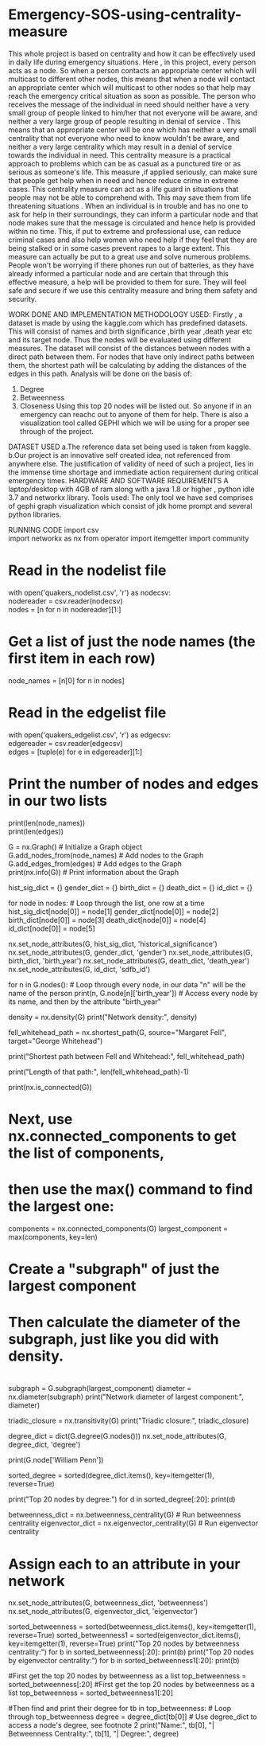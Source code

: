 # Emergency-SOS-using-centrality-measure
This whole project is based on centrality and how it can be effectively used in daily life during emergency situations. Here , in this project,  every person acts as a node. So when a person contacts an appropriate center which will multicast to different other nodes,  this means that when a node will contact an appropriate center which will multicast to other nodes so that help may reach the emergency critical situation as soon as possible. The person who receives the message of the individual in need should neither have a very small group of people linked to him/her that not everyone will be aware,  and neither a very large group of people resulting in denial of service . This means that an appropriate center will be one which has neither a very small centrality that not everyone who need to know wouldn't be aware, and neither a very large centrality which may result in a denial of service towards the individual in need. This centrality measure is a practical approach to problems which can be as casual as a punctured tire or as serious as someone's life. This measure ,if applied seriously, can make sure that people get help when in need and hence reduce crime in extreme cases.
This centrality measure can act as a life guard in situations that people may not be able to comprehend with. This may save them from life threatening situations . When an individual is in trouble and has no one to ask for help in their surroundings,  they can inform a particular node and that node makes sure that the message is circulated and hence help is provided within no time. This, if put to extreme and professional use, can reduce criminal cases and also help women who need help if they feel that they are being stalked or in some cases prevent rapes to a large extent. This measure can actually be put to a great use and solve numerous problems. People won't be worrying if there phones run out of batteries, as they have already informed a particular node and are certain that through this effective measure, a help will  be provided to them for sure. They will feel safe and secure if we use this centrality measure and bring them safety and security.

WORK DONE AND IMPLEMENTATION
METHODOLOGY USED:
Firstly , a dataset is made by using the kaggle.com which has predefined datasets. This will consist of names and birth significance ,birth year ,death year etc and its target node. Thus the nodes will be evaluated using different measures.
The dataset will consist of the distances between nodes with a direct path between them. For nodes that have only indirect paths between them, the shortest path will be calculating by adding the distances of the edges in this path. 
Analysis will be done on the basis of:
1.	Degree
2.	Betweenness 
3.	Closeness 
Using this top 20 nodes will be  listed out. So anyone if in an emergency can reachc out to anyone of them for help.
There is also a visualization tool called GEPHI which we will be using for a proper see through of the project.

DATASET USED
a.The reference data set being used is taken from kaggle.
b.Our project is an innovative self created idea, not referenced from anywhere else. The justification of validity of need of such a project, lies in the immense time shortage and immediate action requirement during critical emergency times.
HARDWARE AND SOFTWARE REQUIREMENTS
A laptop/desktop with 4GB of ram along with a java 1.8 or higher , python idle 3.7 and networkx library.
Tools used:
The only tool we have sed comprises of gephi graph visualization which consist of jdk home prompt and several python libraries.

RUNNING CODE
import csv                                                             
import networkx as nx
from operator import itemgetter
import community

# Read in the nodelist file
with open('quakers_nodelist.csv', 'r') as nodecsv:                 
    nodereader = csv.reader(nodecsv)                                       
    nodes = [n for n in nodereader][1:]                                    

# Get a list of just the node names (the first item in each row)
node_names = [n[0] for n in nodes]                                       

# Read in the edgelist file
with open('quakers_edgelist.csv', 'r') as edgecsv:                         
    edgereader = csv.reader(edgecsv)                                   
    edges = [tuple(e) for e in edgereader][1:]                         

# Print the number of nodes and edges in our two lists
print(len(node_names))  
print(len(edges))                                                                               

G = nx.Graph() # Initialize a Graph object                                                        
G.add_nodes_from(node_names) # Add nodes to the Graph                             
G.add_edges_from(edges) # Add edges to the Graph  
print(nx.info(G)) # Print information about the Graph

hist_sig_dict = {}
gender_dict = {}
birth_dict = {}
death_dict = {}
id_dict = {}

for node in nodes: # Loop through the list, one row at a time
    hist_sig_dict[node[0]] = node[1]
    gender_dict[node[0]] = node[2]
    birth_dict[node[0]] = node[3]
    death_dict[node[0]] = node[4]
    id_dict[node[0]] = node[5]

nx.set_node_attributes(G, hist_sig_dict, 'historical_significance')
nx.set_node_attributes(G, gender_dict, 'gender')
nx.set_node_attributes(G, birth_dict, 'birth_year')
nx.set_node_attributes(G, death_dict, 'death_year')
nx.set_node_attributes(G, id_dict, 'sdfb_id')

for n in G.nodes(): # Loop through every node, in our data "n" will be the name of the person
    print(n, G.node[n]['birth_year']) # Access every node by its name, and then by the attribute "birth_year"

density = nx.density(G)
print("Network density:", density)

fell_whitehead_path = nx.shortest_path(G, source="Margaret Fell", target="George Whitehead")

print("Shortest path between Fell and Whitehead:", fell_whitehead_path)

print("Length of that path:", len(fell_whitehead_path)-1)


print(nx.is_connected(G))

# Next, use nx.connected_components to get the list of components,
# then use the max() command to find the largest one:
components = nx.connected_components(G)
largest_component = max(components, key=len)

# Create a "subgraph" of just the largest component
# Then calculate the diameter of the subgraph, just like you did with density.
#

subgraph = G.subgraph(largest_component)
diameter = nx.diameter(subgraph)
print("Network diameter of largest component:", diameter)

triadic_closure = nx.transitivity(G)
print("Triadic closure:", triadic_closure)

degree_dict = dict(G.degree(G.nodes()))
nx.set_node_attributes(G, degree_dict, 'degree')

print(G.node['William Penn'])

sorted_degree = sorted(degree_dict.items(), key=itemgetter(1), reverse=True)

print("Top 20 nodes by degree:")
for d in sorted_degree[:20]:
    print(d)

betweenness_dict = nx.betweenness_centrality(G) # Run betweenness centrality
eigenvector_dict = nx.eigenvector_centrality(G) # Run eigenvector centrality

# Assign each to an attribute in your network
nx.set_node_attributes(G, betweenness_dict, 'betweenness')
nx.set_node_attributes(G, eigenvector_dict, 'eigenvector')

sorted_betweenness = sorted(betweenness_dict.items(), key=itemgetter(1), reverse=True)
sorted_betweenness1 = sorted(eigenvector_dict.items(), key=itemgetter(1), reverse=True)
print("Top 20 nodes by betweenness centrality:")
for b in sorted_betweenness[:20]:
    print(b)
print("Top 20 nodes by eigenvector centrality:")
for b in sorted_betweenness1[:20]:
    print(b)


#First get the top 20 nodes by betweenness as a list
top_betweenness = sorted_betweenness[:20]
#First get the top 20 nodes by betweenness as a list
top_betweenness = sorted_betweenness1[:20]

#Then find and print their degree
for tb in top_betweenness: # Loop through top_betweenness
    degree = degree_dict[tb[0]] # Use degree_dict to access a node's degree, see footnote 2
    print("Name:", tb[0], "| Betweenness Centrality:", tb[1], "| Degree:", degree)
